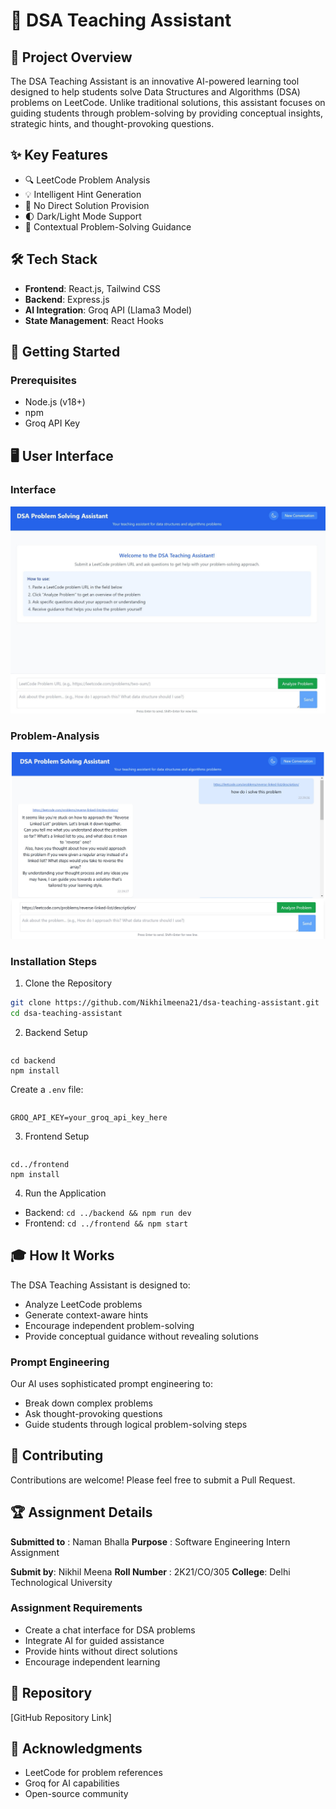 # 🧠 DSA Teaching Assistant

## 📝 Project Overview

The DSA Teaching Assistant is an innovative AI-powered learning tool designed to help students solve Data Structures and Algorithms (DSA) problems on LeetCode. Unlike traditional solutions, this assistant focuses on guiding students through problem-solving by providing conceptual insights, strategic hints, and thought-provoking questions.

## ✨ Key Features

- 🔍 LeetCode Problem Analysis
- 💡 Intelligent Hint Generation
- 🚫 No Direct Solution Provision
- 🌓 Dark/Light Mode Support
- 🧩 Contextual Problem-Solving Guidance

## 🛠 Tech Stack

- **Frontend**: React.js, Tailwind CSS
- **Backend**: Express.js
- **AI Integration**: Groq API (Llama3 Model)
- **State Management**: React Hooks

## 🚀 Getting Started

### Prerequisites

- Node.js (v18+)
- npm
- Groq API Key

## 🖥 User Interface

### Interface
![Interface](https://github.com/Nikhilmeena21/dsa-teaching-assistant/blob/main/screenshots/Interface.jpg)

### Problem-Analysis
![problem-analysis](https://github.com/Nikhilmeena21/dsa-teaching-assistant/blob/main/screenshots/problem-analysis.jpg)



### Installation Steps

1. Clone the Repository

```bash
git clone https://github.com/Nikhilmeena21/dsa-teaching-assistant.git
cd dsa-teaching-assistant
```

2. Backend Setup

<pre><div class="relative flex flex-col rounded-lg"><div class="text-text-300 absolute pl-3 pt-2.5 text-xs"></div></div></pre>

<pre><div class="relative flex flex-col rounded-lg"><div><div class="prismjs code-block__code !my-0 !rounded-lg !text-sm !leading-relaxed"><code class="language-bash"><span class=""><span class="token builtin class-name">cd</span><span class=""> backend
</span></span><span class=""><span class=""></span><span class="token function">npm </span><span class=""></span><span class="token function">install</span></span></code></div></div></div></pre>

Create a `.env` file:

<pre><div class="relative flex flex-col rounded-lg"><div class="text-text-300 absolute pl-3 pt-2.5 text-xs"></div></div></pre>

<pre><div class="relative flex flex-col rounded-lg"><div><div class="prismjs code-block__code !my-0 !rounded-lg !text-sm !leading-relaxed"><code><span class=""><span class="">GROQ_API_KEY=your_groq_api_key_here</span></span></code></div></div></div></pre>

3. Frontend Setup

<pre><div class="relative flex flex-col rounded-lg"><div class="text-text-300 absolute pl-3 pt-2.5 text-xs"></div></div></pre>

<pre><div class="relative flex flex-col rounded-lg"><div><div class="prismjs code-block__code !my-0 !rounded-lg !text-sm !leading-relaxed"><code class="language-bash"><span class=""><span class="token builtin class-name">cd</span><span class=""></span><span class="token punctuation">..</span><span class="">/frontend
</span></span><span class=""><span class=""></span><span class="token function">npm</span><span class=""></span><span class="token function"> install</span></span></code></div></div></div></pre>

4. Run the Application

* Backend: `cd ../backend && npm run dev`
* Frontend: `cd ../frontend && npm start`

## 🎓 How It Works

The DSA Teaching Assistant is designed to:

* Analyze LeetCode problems
* Generate context-aware hints
* Encourage independent problem-solving
* Provide conceptual guidance without revealing solutions

### Prompt Engineering

Our AI uses sophisticated prompt engineering to:

* Break down complex problems
* Ask thought-provoking questions
* Guide students through logical problem-solving steps

## 🤝 Contributing

Contributions are welcome! Please feel free to submit a Pull Request.

## 🏆 Assignment Details

 **Submitted to** : Naman Bhalla
 **Purpose** : Software Engineering Intern Assignment

 **Submit by**: Nikhil Meena
 **Roll Number** : 2K21/CO/305
 **College**: Delhi Technological University

### Assignment Requirements

* Create a chat interface for DSA problems
* Integrate AI for guided assistance
* Provide hints without direct solutions
* Encourage independent learning

## 🔗 Repository

[GitHub Repository Link]

## 🙏 Acknowledgments

* LeetCode for problem references
* Groq for AI capabilities
* Open-source community

<pre><div class="relative flex flex-col rounded-lg"><div class="text-text-300 absolute pl-3 pt-2.5 text-xs"></div></div></pre>
